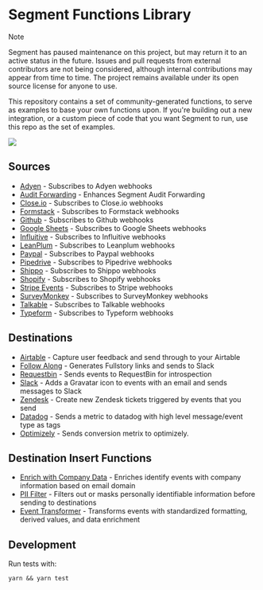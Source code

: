 # Segment Functions Library

> [!NOTE]
> Segment has paused maintenance on this project, but may return it to an active status in the future. Issues and pull requests from external contributors are not being considered, although internal contributions may appear from time to time. The project remains available under its open source license for anyone to use.

This repository contains a set of community-generated functions, to serve
as examples to base your own functions upon. If you're building out a new
integration, or a custom piece of code that you want Segment to run, use
this repo as the set of examples.

![](https://github.com/segmentio/functions-library/workflows/CI/badge.svg)

## Sources

- [Adyen](./sources/adyen) - Subscribes to Adyen webhooks
- [Audit Forwarding](./sources/audit-forwarding) - Enhances Segment Audit Forwarding
- [Close.io](./sources/close-io) - Subscribes to Close.io webhooks
- [Formstack](./sources/formstack) - Subscribes to Formstack webhooks
- [Github](./sources/github) - Subscribes to Github webhooks
- [Google Sheets](./sources/google-sheets) - Subscribes to Google Sheets webhooks
- [Influitive](./sources/influitive) - Subscribes to Influitive webhooks
- [LeanPlum](./sources/leanplum) - Subscribes to Leanplum webhooks
- [Paypal](./sources/paypal) - Subscribes to Paypal webhooks
- [Pipedrive](./sources/pipedrive) - Subscribes to Pipedrive webhooks
- [Shippo](./sources/shippo) - Subscribes to Shippo webhooks
- [Shopify](./sources/shopify) - Subscribes to Shopify webhooks
- [Stripe Events](./sources/stripe-events) - Subscribes to Stripe webhooks
- [SurveyMonkey](./sources/survey-monkey) - Subscribes to SurveyMonkey webhooks
- [Talkable](./sources/talkable) - Subscribes to Talkable webhooks
- [Typeform](./sources/typeform) - Subscribes to Typeform webhooks


## Destinations

- [Airtable](./destinations/airtable) - Capture user feedback and send through to your Airtable
- [Follow Along](./destinations/follow-along) - Generates Fullstory links and sends to Slack
- [Requestbin](./destinations/requestbin) - Sends events to RequestBin for introspection
- [Slack](./destinations/slack) - Adds a Gravatar icon to events with an email and sends messages to Slack
- [Zendesk](./destinations/zendesk) - Create new Zendesk tickets triggered by events that you send
- [Datadog](./destinations/datadog) - Sends a metric to datadog with high level message/event type as tags
- [Optimizely](./destinations/optimizely) - Sends conversion metrix to optimizely.

## Destination Insert Functions

- [Enrich with Company Data](./destination-inserts/enrich-with-company-data) - Enriches identify events with company information based on email domain
- [PII Filter](./destination-inserts/pii-filter) - Filters out or masks personally identifiable information before sending to destinations
- [Event Transformer](./destination-inserts/event-transformer) - Transforms events with standardized formatting, derived values, and data enrichment

## Development

Run tests with:

```
yarn && yarn test
```
